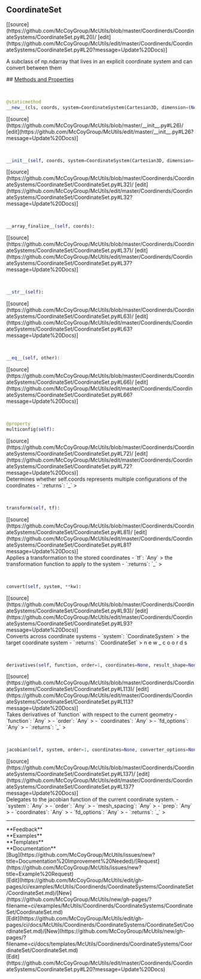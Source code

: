 ## <a id="McUtils.Coordinerds.CoordinateSystems.CoordinateSet.CoordinateSet">CoordinateSet</a> 

<div class="docs-source-link" markdown="1">
[[source](https://github.com/McCoyGroup/McUtils/blob/master/Coordinerds/CoordinateSystems/CoordinateSet.py#L20)/
[edit](https://github.com/McCoyGroup/McUtils/edit/master/Coordinerds/CoordinateSystems/CoordinateSet.py#L20?message=Update%20Docs)]
</div>

A subclass of np.ndarray that lives in an explicit coordinate system and can convert between them







<div class="collapsible-section">
 <div class="collapsible-section collapsible-section-header" markdown="1">
## <a class="collapse-link" data-toggle="collapse" href="#methods" markdown="1"> Methods and Properties</a> <a class="float-right" data-toggle="collapse" href="#methods"><i class="fa fa-chevron-down"></i></a>
 </div>
 <div class="collapsible-section collapsible-section-body collapse show" id="methods" markdown="1">
 
<a id="McUtils.Coordinerds.CoordinateSystems.CoordinateSet.CoordinateSet.__new__" class="docs-object-method">&nbsp;</a> 
```python
@staticmethod
__new__(cls, coords, system=CoordinateSystem(Cartesian3D, dimension=(None, 3), matrix=None), converter_options=None): 
```
<div class="docs-source-link" markdown="1">
[[source](https://github.com/McCoyGroup/McUtils/blob/master/__init__.py#L26)/
[edit](https://github.com/McCoyGroup/McUtils/edit/master/__init__.py#L26?message=Update%20Docs)]
</div>


<a id="McUtils.Coordinerds.CoordinateSystems.CoordinateSet.CoordinateSet.__init__" class="docs-object-method">&nbsp;</a> 
```python
__init__(self, coords, system=CoordinateSystem(Cartesian3D, dimension=(None, 3), matrix=None), converter_options=None): 
```
<div class="docs-source-link" markdown="1">
[[source](https://github.com/McCoyGroup/McUtils/blob/master/Coordinerds/CoordinateSystems/CoordinateSet/CoordinateSet.py#L32)/
[edit](https://github.com/McCoyGroup/McUtils/edit/master/Coordinerds/CoordinateSystems/CoordinateSet/CoordinateSet.py#L32?message=Update%20Docs)]
</div>


<a id="McUtils.Coordinerds.CoordinateSystems.CoordinateSet.CoordinateSet.__array_finalize__" class="docs-object-method">&nbsp;</a> 
```python
__array_finalize__(self, coords): 
```
<div class="docs-source-link" markdown="1">
[[source](https://github.com/McCoyGroup/McUtils/blob/master/Coordinerds/CoordinateSystems/CoordinateSet/CoordinateSet.py#L37)/
[edit](https://github.com/McCoyGroup/McUtils/edit/master/Coordinerds/CoordinateSystems/CoordinateSet/CoordinateSet.py#L37?message=Update%20Docs)]
</div>


<a id="McUtils.Coordinerds.CoordinateSystems.CoordinateSet.CoordinateSet.__str__" class="docs-object-method">&nbsp;</a> 
```python
__str__(self): 
```
<div class="docs-source-link" markdown="1">
[[source](https://github.com/McCoyGroup/McUtils/blob/master/Coordinerds/CoordinateSystems/CoordinateSet/CoordinateSet.py#L63)/
[edit](https://github.com/McCoyGroup/McUtils/edit/master/Coordinerds/CoordinateSystems/CoordinateSet/CoordinateSet.py#L63?message=Update%20Docs)]
</div>


<a id="McUtils.Coordinerds.CoordinateSystems.CoordinateSet.CoordinateSet.__eq__" class="docs-object-method">&nbsp;</a> 
```python
__eq__(self, other): 
```
<div class="docs-source-link" markdown="1">
[[source](https://github.com/McCoyGroup/McUtils/blob/master/Coordinerds/CoordinateSystems/CoordinateSet/CoordinateSet.py#L66)/
[edit](https://github.com/McCoyGroup/McUtils/edit/master/Coordinerds/CoordinateSystems/CoordinateSet/CoordinateSet.py#L66?message=Update%20Docs)]
</div>


<a id="McUtils.Coordinerds.CoordinateSystems.CoordinateSet.CoordinateSet.multiconfig" class="docs-object-method">&nbsp;</a> 
```python
@property
multiconfig(self): 
```
<div class="docs-source-link" markdown="1">
[[source](https://github.com/McCoyGroup/McUtils/blob/master/Coordinerds/CoordinateSystems/CoordinateSet/CoordinateSet.py#L72)/
[edit](https://github.com/McCoyGroup/McUtils/edit/master/Coordinerds/CoordinateSystems/CoordinateSet/CoordinateSet.py#L72?message=Update%20Docs)]
</div>
Determines whether self.coords represents multiple configurations of the coordinates
  - `:returns`: `_`
    >


<a id="McUtils.Coordinerds.CoordinateSystems.CoordinateSet.CoordinateSet.transform" class="docs-object-method">&nbsp;</a> 
```python
transform(self, tf): 
```
<div class="docs-source-link" markdown="1">
[[source](https://github.com/McCoyGroup/McUtils/blob/master/Coordinerds/CoordinateSystems/CoordinateSet/CoordinateSet.py#L81)/
[edit](https://github.com/McCoyGroup/McUtils/edit/master/Coordinerds/CoordinateSystems/CoordinateSet/CoordinateSet.py#L81?message=Update%20Docs)]
</div>
Applies a transformation to the stored coordinates
  - `tf`: `Any`
    > the transformation function to apply to the system
  - `:returns`: `_`
    >


<a id="McUtils.Coordinerds.CoordinateSystems.CoordinateSet.CoordinateSet.convert" class="docs-object-method">&nbsp;</a> 
```python
convert(self, system, **kw): 
```
<div class="docs-source-link" markdown="1">
[[source](https://github.com/McCoyGroup/McUtils/blob/master/Coordinerds/CoordinateSystems/CoordinateSet/CoordinateSet.py#L93)/
[edit](https://github.com/McCoyGroup/McUtils/edit/master/Coordinerds/CoordinateSystems/CoordinateSet/CoordinateSet.py#L93?message=Update%20Docs)]
</div>
Converts across coordinate systems
  - `system`: `CoordinateSystem`
    > the target coordinate system
  - `:returns`: `CoordinateSet`
    > n
e
w
_
c
o
o
r
d
s


<a id="McUtils.Coordinerds.CoordinateSystems.CoordinateSet.CoordinateSet.derivatives" class="docs-object-method">&nbsp;</a> 
```python
derivatives(self, function, order=1, coordinates=None, result_shape=None, **fd_options): 
```
<div class="docs-source-link" markdown="1">
[[source](https://github.com/McCoyGroup/McUtils/blob/master/Coordinerds/CoordinateSystems/CoordinateSet/CoordinateSet.py#L113)/
[edit](https://github.com/McCoyGroup/McUtils/edit/master/Coordinerds/CoordinateSystems/CoordinateSet/CoordinateSet.py#L113?message=Update%20Docs)]
</div>
Takes derivatives of `function` with respect to the current geometry
  - `function`: `Any`
    > 
  - `order`: `Any`
    > 
  - `coordinates`: `Any`
    > 
  - `fd_options`: `Any`
    > 
  - `:returns`: `_`
    >


<a id="McUtils.Coordinerds.CoordinateSystems.CoordinateSet.CoordinateSet.jacobian" class="docs-object-method">&nbsp;</a> 
```python
jacobian(self, system, order=1, coordinates=None, converter_options=None, all_numerical=False, analytic_deriv_order=None, **fd_options): 
```
<div class="docs-source-link" markdown="1">
[[source](https://github.com/McCoyGroup/McUtils/blob/master/Coordinerds/CoordinateSystems/CoordinateSet/CoordinateSet.py#L137)/
[edit](https://github.com/McCoyGroup/McUtils/edit/master/Coordinerds/CoordinateSystems/CoordinateSet/CoordinateSet.py#L137?message=Update%20Docs)]
</div>
Delegates to the jacobian function of the current coordinate system.
  - `system`: `Any`
    > 
  - `order`: `Any`
    > 
  - `mesh_spacing`: `Any`
    > 
  - `prep`: `Any`
    > 
  - `coordinates`: `Any`
    > 
  - `fd_options`: `Any`
    > 
  - `:returns`: `_`
    >
 </div>
</div>












---


<div markdown="1" class="text-secondary">
<div class="container">
  <div class="row">
   <div class="col" markdown="1">
**Feedback**   
</div>
   <div class="col" markdown="1">
**Examples**   
</div>
   <div class="col" markdown="1">
**Templates**   
</div>
   <div class="col" markdown="1">
**Documentation**   
</div>
   <div class="col" markdown="1">
   
</div>
   <div class="col" markdown="1">
   
</div>
   <div class="col" markdown="1">
   
</div>
</div>
  <div class="row">
   <div class="col" markdown="1">
[Bug](https://github.com/McCoyGroup/McUtils/issues/new?title=Documentation%20Improvement%20Needed)/[Request](https://github.com/McCoyGroup/McUtils/issues/new?title=Example%20Request)   
</div>
   <div class="col" markdown="1">
[Edit](https://github.com/McCoyGroup/McUtils/edit/gh-pages/ci/examples/McUtils/Coordinerds/CoordinateSystems/CoordinateSet/CoordinateSet.md)/[New](https://github.com/McCoyGroup/McUtils/new/gh-pages/?filename=ci/examples/McUtils/Coordinerds/CoordinateSystems/CoordinateSet/CoordinateSet.md)   
</div>
   <div class="col" markdown="1">
[Edit](https://github.com/McCoyGroup/McUtils/edit/gh-pages/ci/docs/McUtils/Coordinerds/CoordinateSystems/CoordinateSet/CoordinateSet.md)/[New](https://github.com/McCoyGroup/McUtils/new/gh-pages/?filename=ci/docs/templates/McUtils/Coordinerds/CoordinateSystems/CoordinateSet/CoordinateSet.md)   
</div>
   <div class="col" markdown="1">
[Edit](https://github.com/McCoyGroup/McUtils/edit/master/Coordinerds/CoordinateSystems/CoordinateSet.py#L20?message=Update%20Docs)   
</div>
   <div class="col" markdown="1">
   
</div>
   <div class="col" markdown="1">
   
</div>
   <div class="col" markdown="1">
   
</div>
</div>
</div>
</div>